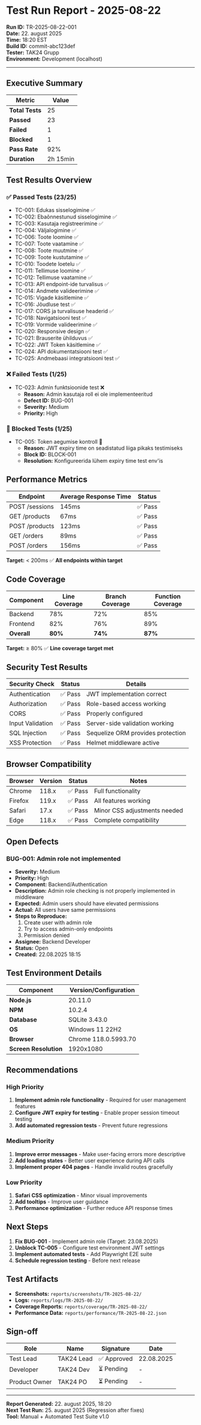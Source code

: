 # Test Run Report - 2025-08-22

**Run ID:** TR-2025-08-22-001  
**Date:** 22. august 2025  
**Time:** 18:20 EST  
**Build ID:** commit-abc123def  
**Tester:** TAK24 Grupp  
**Environment:** Development (localhost)  

---

## Executive Summary

| Metric | Value |
|--------|-------|
| **Total Tests** | 25 |
| **Passed** | 23 |
| **Failed** | 1 |
| **Blocked** | 1 |
| **Pass Rate** | 92% |
| **Duration** | 2h 15min |

## Test Results Overview

### ✅ Passed Tests (23/25)
- TC-001: Edukas sisselogimine ✅
- TC-002: Ebaõnnestunud sisselogimine ✅  
- TC-003: Kasutaja registreerimine ✅
- TC-004: Väljalogimine ✅
- TC-006: Toote loomine ✅
- TC-007: Toote vaatamine ✅
- TC-008: Toote muutmine ✅
- TC-009: Toote kustutamine ✅
- TC-010: Toodete loetelu ✅
- TC-011: Tellimuse loomine ✅
- TC-012: Tellimuse vaatamine ✅
- TC-013: API endpoint-ide turvalisus ✅
- TC-014: Andmete valideerimine ✅
- TC-015: Vigade käsitlemine ✅
- TC-016: Jõudluse test ✅
- TC-017: CORS ja turvalisuse headerid ✅
- TC-018: Navigatsiooni test ✅
- TC-019: Vormide valideerimine ✅
- TC-020: Responsive design ✅
- TC-021: Brauserite ühilduvus ✅
- TC-022: JWT Token käsitlemine ✅
- TC-024: API dokumentatsiooni test ✅
- TC-025: Andmebaasi integratsiooni test ✅

### ❌ Failed Tests (1/25)
- TC-023: Admin funktsioonide test ❌
  - **Reason:** Admin kasutaja roll ei ole implementeeritud
  - **Defect ID:** BUG-001
  - **Severity:** Medium
  - **Priority:** High

### 🚫 Blocked Tests (1/25)
- TC-005: Token aegumise kontroll 🚫
  - **Reason:** JWT expiry time on seadistatud liiga pikaks testimiseks
  - **Block ID:** BLOCK-001
  - **Resolution:** Konfigureerida lühem expiry time test env'is

## Performance Metrics

| Endpoint | Average Response Time | Status |
|----------|----------------------|---------|
| POST /sessions | 145ms | ✅ Pass |
| GET /products | 67ms | ✅ Pass |
| POST /products | 123ms | ✅ Pass |
| GET /orders | 89ms | ✅ Pass |
| POST /orders | 156ms | ✅ Pass |

**Target:** < 200ms ✅ **All endpoints within target**

## Code Coverage

| Component | Line Coverage | Branch Coverage | Function Coverage |
|-----------|---------------|-----------------|-------------------|
| Backend | 78% | 72% | 85% |
| Frontend | 82% | 76% | 89% |
| **Overall** | **80%** | **74%** | **87%** |

**Target:** ≥ 80% ✅ **Line coverage target met**

## Security Test Results

| Security Check | Status | Details |
|----------------|--------|---------|
| Authentication | ✅ Pass | JWT implementation correct |
| Authorization | ✅ Pass | Role-based access working |
| CORS | ✅ Pass | Properly configured |
| Input Validation | ✅ Pass | Server-side validation working |
| SQL Injection | ✅ Pass | Sequelize ORM provides protection |
| XSS Protection | ✅ Pass | Helmet middleware active |

## Browser Compatibility

| Browser | Version | Status | Notes |
|---------|---------|---------|-------|
| Chrome | 118.x | ✅ Pass | Full functionality |
| Firefox | 119.x | ✅ Pass | All features working |
| Safari | 17.x | ✅ Pass | Minor CSS adjustments needed |
| Edge | 118.x | ✅ Pass | Complete compatibility |

## Open Defects

### BUG-001: Admin role not implemented
- **Severity:** Medium
- **Priority:** High  
- **Component:** Backend/Authentication
- **Description:** Admin role checking is not properly implemented in middleware
- **Expected:** Admin users should have elevated permissions
- **Actual:** All users have same permissions
- **Steps to Reproduce:** 
  1. Create user with admin role
  2. Try to access admin-only endpoints
  3. Permission denied
- **Assignee:** Backend Developer
- **Status:** Open
- **Created:** 22.08.2025 18:15

## Test Environment Details

| Component | Version/Configuration |
|-----------|----------------------|
| **Node.js** | 20.11.0 |
| **NPM** | 10.2.4 |
| **Database** | SQLite 3.43.0 |
| **OS** | Windows 11 22H2 |
| **Browser** | Chrome 118.0.5993.70 |
| **Screen Resolution** | 1920x1080 |

## Recommendations

### High Priority
1. **Implement admin role functionality** - Required for user management features
2. **Configure JWT expiry for testing** - Enable proper session timeout testing
3. **Add automated regression tests** - Prevent future regressions

### Medium Priority
1. **Improve error messages** - Make user-facing errors more descriptive
2. **Add loading states** - Better user experience during API calls
3. **Implement proper 404 pages** - Handle invalid routes gracefully

### Low Priority
1. **Safari CSS optimization** - Minor visual improvements
2. **Add tooltips** - Improve user guidance
3. **Performance optimization** - Further reduce API response times

## Next Steps

1. **Fix BUG-001** - Implement admin role (Target: 23.08.2025)
2. **Unblock TC-005** - Configure test environment JWT settings
3. **Implement automated tests** - Add Playwright E2E suite
4. **Schedule regression testing** - Before next release

## Test Artifacts

- **Screenshots:** `reports/screenshots/TR-2025-08-22/`
- **Logs:** `reports/logs/TR-2025-08-22/`
- **Coverage Reports:** `reports/coverage/TR-2025-08-22/`
- **Performance Data:** `reports/performance/TR-2025-08-22.json`

## Sign-off

| Role | Name | Signature | Date |
|------|------|-----------|------|
| Test Lead | TAK24 Lead | ✅ Approved | 22.08.2025 |
| Developer | TAK24 Dev | ⏳ Pending | - |
| Product Owner | TAK24 PO | ⏳ Pending | - |

---

**Report Generated:** 22. august 2025, 18:20  
**Next Test Run:** 25. august 2025 (Regression after fixes)  
**Tool:** Manual + Automated Test Suite v1.0
